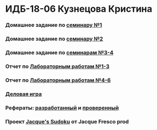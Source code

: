 # ИДБ-18-06 Кузнецова Кристина

### Домашнее задание по [семинару №1](https://github.com/stankin/design-part-1/wiki/sem1)

### Домашнее задание по [семинару №2](https://github.com/stankin/design-part-1/wiki/sem2)

### Домашнее задание по [семинарам №3-4](https://github.com/Muchenie-2020/kristina.github.io/wiki/Деловая-игра)

### Отчет по [Лабораторным работам №1-3](https://github.com/Muchenie-2020/kristina.github.io/wiki/Лабораторные-работы)

### Отчет по [Лабораторным работам №4-6](https://github.com/Muchenie-2020/kristina.github.io/wiki/Отчет-по-лабораторным-работам-№4-6)

### [Деловая игра](https://github.com/Muchenie-2020/kristina.github.io/wiki/Деловая-игра)

### Рефераты: [разработанный](https://github.com/stankin/design-part-1/wiki/exam06-5) и [проверенный](https://github.com/stankin/design-part-1/wiki/exam02-1)

### Проект [Jacque's Sudoku](https://github.com/modernClown/JacqueFrescoProd) от Jacque Fresco prod
